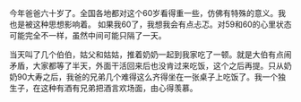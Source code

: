 ﻿---
Title: 爸爸的60岁生日
Date: 2020-08-08
Tags:
    - "爸爸"
    - '60岁'
categories: ["essay"]
---

今年爸爸六十岁了。全国各地都对这个60岁看得重一些，仿佛有特殊的意义。我也是被这种思想影响着。
如果我60了，我想我会有点忐忑。对59和60的心里状态可能完全不一样，虽然中间可能只隔了一天。

当天叫了几个伯伯，姑父和姑姑，推着奶奶一起到我家吃了一顿。就是大伯有点闹矛盾，大家都等了半天，外面干活回来后也没肯过来吃饭，这个之后再提。只从奶奶90大寿之后，我爸的兄弟几个难得这么齐得坐在一张桌子上吃饭了。我一个独生子，在这种有酒有兄弟把酒言欢场面，由心得羡慕。
